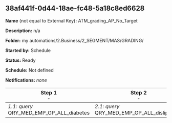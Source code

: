 ## 38af441f-0d44-18ae-fc48-5a18c8ed6628

**Name** (not equal to External Key)**:** ATM_grading_AP_No_Target

**Description:** n/a

**Folder:** my automations/2.Business/2_SEGMENT/MAS/GRADING/

**Started by:** Schedule

**Status:** Ready

**Schedule:** Not defined

**Notifications:** _none_


| Step 1<br>_<small>-</small>_ | Step 2<br>_<small>-</small>_ |
| --- | --- |
| _1.1: query_<br>QRY_MED_EMP_GP_ALL_diabetes | _2.1: query_<br>QRY_MED_EMP_GP_ALL_dislipemias |
